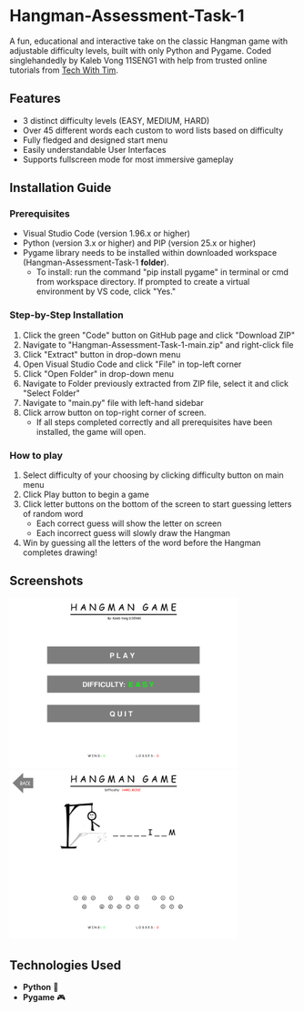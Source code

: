 # Hangman-Assessment-Task-1
A fun, educational and interactive take on the classic Hangman game with adjustable difficulty levels, built with only Python and Pygame. Coded singlehandedly by Kaleb Vong 11SENG1 with help from trusted online tutorials from [Tech With Tim](https://www.youtube.com/@TechWithTim).

## Features
- 3 distinct difficulty levels (EASY, MEDIUM, HARD)
- Over 45 different words each custom to word lists based on difficulty
- Fully fledged and designed start menu
- Easily understandable User Interfaces
- Supports fullscreen mode for most immersive gameplay

## Installation Guide
### Prerequisites
- Visual Studio Code (version 1.96.x or higher)
- Python (version 3.x or higher) and PIP (version 25.x or higher)
- Pygame library needs to be installed within downloaded workspace (Hangman-Assessment-Task-1 **folder**).
  -    To install: run the command "pip install pygame" in terminal or cmd from workspace directory. If prompted to create a virtual environment by VS code, click "Yes."
 
### Step-by-Step Installation
1. Click the green "Code" button on GitHub page and click "Download ZIP"
2. Navigate to "Hangman-Assessment-Task-1-main.zip" and right-click file
3. Click "Extract" button in drop-down menu
4. Open Visual Studio Code and click "File" in top-left corner
5. Click "Open Folder" in drop-down menu
6. Navigate to Folder previously extracted from ZIP file, select it and click "Select Folder"
7. Navigate to "main.py" file with left-hand sidebar
8. Click arrow button on top-right corner of screen.
   - If all steps completed correctly and all prerequisites have been installed, the game will open.

### How to play
1. Select difficulty of your choosing by clicking difficulty button on main menu
2. Click Play button to begin a game
3. Click letter buttons on the bottom of the screen to start guessing letters of random word
   - Each correct guess will show the letter on screen
   - Each incorrect guess will slowly draw the Hangman
4. Win by guessing all the letters of the word before the Hangman completes drawing!

## Screenshots
<img src="screenshots/mainmenu.png" width="400"/> <img src="screenshots/gameplay.png" width="400"/>

## Technologies Used
- **Python** 🐍  
- **Pygame** 🎮  
